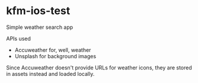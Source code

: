 # kfm-ios-test
Simple weather search app

APIs used
- Accuweather for, well, weather
- Unsplash for background images

Since Accuweather doesn't provide URLs for weather icons, they are stored in assets instead and loaded locally.
